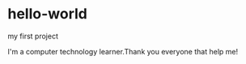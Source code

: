 # hello-world

my first project


I'm a computer technology learner.Thank you everyone that help me!
 
